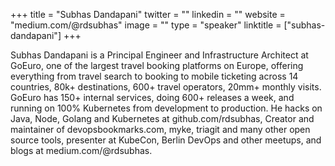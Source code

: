 +++
title = "Subhas Dandapani"
twitter = ""
linkedin = ""
website = "medium.com/@rdsubhas"
image = ""
type = "speaker"
linktitle = ["subhas-dandapani"]
+++

Subhas Dandapani is a Principal Engineer and Infrastructure Architect at GoEuro, one of the largest travel booking platforms on Europe, offering everything from travel search to booking to mobile ticketing across 14 countries, 80k+ destinations, 600+ travel operators, 20mm+ monthly visits. GoEuro has 150+ internal services, doing 600+ releases a week, and running on 100% Kubernetes from development to production. He hacks on Java, Node, Golang and Kubernetes at github.com/rdsubhas, Creator and maintainer of devopsbookmarks.com, myke, triagit and many other open source tools, presenter at KubeCon, Berlin DevOps and other meetups, and blogs at medium.com/@rdsubhas.

